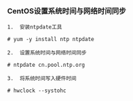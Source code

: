 ### CentOS设置系统时间与网络时间同步

```
1.  安装ntpdate工具

# yum -y install ntp ntpdate

2.  设置系统时间与网络时间同步

# ntpdate cn.pool.ntp.org

3.  将系统时间写入硬件时间

# hwclock --systohc
```
